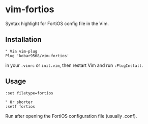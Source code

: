 # vim-fortios

Syntax highlight for FortiOS config file in the Vim.

## Installation

```vim
" Via vim-plug
Plug 'kobar9568/vim-fortios'
```

in your `.vimrc` or `init.vim`, then restart Vim and run `:PlugInstall`.

## Usage

```vim
:set filetype=fortios

" Or shorter
:setf fortios
```

Run after opening the FortiOS configuration file (usually .conf).
